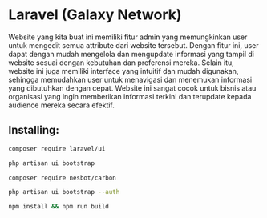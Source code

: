 

# Laravel (Galaxy Network)


Website yang kita buat ini memiliki fitur admin yang memungkinkan user untuk mengedit semua attribute dari website tersebut. Dengan fitur ini, user dapat dengan mudah mengelola dan mengupdate informasi yang tampil di website sesuai dengan kebutuhan dan preferensi mereka. Selain itu, website ini juga memiliki interface yang intuitif dan mudah digunakan, sehingga memudahkan user untuk menavigasi dan menemukan informasi yang dibutuhkan dengan cepat. Website ini sangat cocok untuk bisnis atau organisasi yang ingin memberikan informasi terkini dan terupdate kepada audience mereka secara efektif.


## Installing:


```bash
composer require laravel/ui
```
```bash
php artisan ui bootstrap
```
```bash
composer require nesbot/carbon
```
```bash
php artisan ui bootstrap --auth
```
```bash
npm install && npm run build
```
